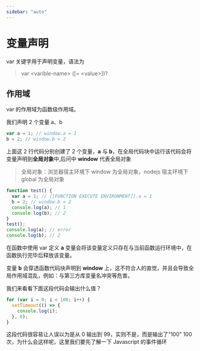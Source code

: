```yaml
---
sidebar: "auto"
---
```


# 变量声明

var 关键字用于声明变量，语法为

> var \<varible-name> ([= \<value>])?

## 作用域

var 的作用域为函数级作用域。

我们声明 2 个变量 a、b

```javascript
var a = 1; // window.a = 1
b = 2; // window.b = 2
```

上面这 2 行代码分别创建了 2 个变量，**a** 与 **b**，在全局代码块中运行该代码会将变量声明到**全局对象**中,后问中 **window** 代表全局对象

> 全局对象：浏览器宿主环境下 window 为全局对象，nodejs 宿主环境下 global 为全局对象

```javascript
function test() {
  var a = 1; // [[FUNCTION EXECUTE ENVIRONMENT]].a = 1
  b = 2; // window.b = 2
  console.log(a); // 1
  console.log(b); // 2
}
test();
console.log(a); // error
console.log(b); // 2
```

在函数中使用 var 定义 **a** 变量会将该变量定义只存在与当前函数运行环境中，在函数执行完毕后释放该变量。

变量 **b** 会穿透函数代码块声明到 **window** 上，这不符合人的直觉，并且会导致全局作用域混乱，例如：与第三方库变量名冲突等危害。

我们来看看下面这段代码会输出什么值？

```javascript
for (var i = 0; i < 100; i++) {
  setTimeout(() => {
    console.log(i);
  }, 0);
}
```

这段代码很容易让人误以为是从 0 输出到 99，实则不是，而是输出了“100” 100 次，为什么会这样呢，这里我们要先了解一下 Javascript 的事件循环
